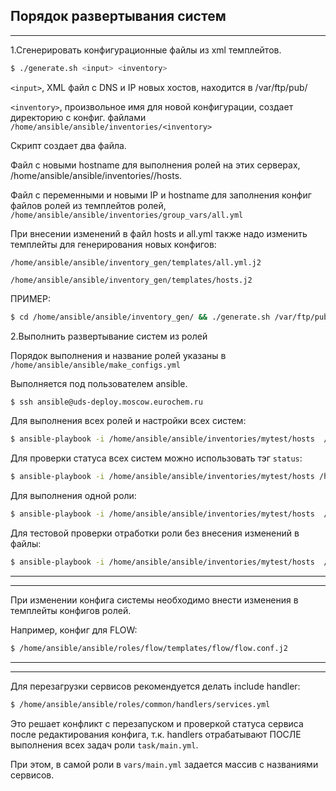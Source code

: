 ## Порядок развертывания систем
---

1.Сгенерировать конфигурационные файлы из xml темплейтов.

```sh
$ ./generate.sh <input> <inventory>
```
`<input>`, XML файл с DNS и IP новых хостов, находится в /var/ftp/pub/

`<inventory>`, произвольное имя для новой конфигурации, создает директорию с конфиг. файлами `/home/ansible/ansible/inventories/<inventory>`

Скрипт создает два файла.

Файл с новыми hostname для выполнения ролей на этих серверах, /home/ansible/ansible/inventories/<inventory>/hosts.

Файл с переменными и новыми IP и hostname для заполнения конфиг файлов ролей из темплейтов ролей, `/home/ansible/ansible/inventories/group_vars/all.yml`

При внесении изменений в файл hosts и all.yml также надо изменить темплейты для генерирования новых конфигов:

`/home/ansible/ansible/inventory_gen/templates/all.yml.j2`

`/home/ansible/ansible/inventory_gen/templates/hosts.j2`

ПРИМЕР:
```sh
$ cd /home/ansible/ansible/inventory_gen/ && ./generate.sh /var/ftp/pub/TESTAPP2.xml mytest
```

2.Выполнить развертывание систем из ролей

Порядок выполнения и название ролей указаны в `/home/ansible/ansible/make_configs.yml`

Выполняется под пользователем ansible.
```sh
$ ssh ansible@uds-deploy.moscow.eurochem.ru
```
Для выполнения всех ролей и настройки всех систем:
```sh
$ ansible-playbook -i /home/ansible/ansible/inventories/mytest/hosts  /home/ansible/ansible/make_configs.yml
```
Для проверки статуса всех систем можно использовать тэг `status`:
```sh
$ ansible-playbook -i /home/ansible/ansible/inventories/mytest/hosts /home/ansible/ansible/make_configs.yml --tags status
```
Для выполнения одной роли:
```sh
$ ansible-playbook -i /home/ansible/ansible/inventories/mytest/hosts  /home/ansible/ansible/make_configs.yml -l flow
```
Для тестовой проверки отработки роли без внесения изменений в файлы:
```sh
$ ansible-playbook -i /home/ansible/ansible/inventories/mytest/hosts  /home/ansible/ansible/make_configs.yml -l flow --check
```
---
---
При изменении конфига системы необходимо внести изменения в темплейты конфигов ролей.

Например, конфиг для FLOW:
```sh
$ /home/ansible/ansible/roles/flow/templates/flow/flow.conf.j2
```
---
---
Для перезагрузки сервисов рекомендуется делать include handler:
```sh
$ /home/ansible/ansible/roles/common/handlers/services.yml
```
Это решает конфликт с перезапуском и проверкой статуса сервиса после редактирования конфига, т.к.
handlers отрабатывают ПОСЛЕ выполнения всех задач роли `task/main.yml`.

При этом, в самой роли в `vars/main.yml` задается массив с названиями сервисов.

